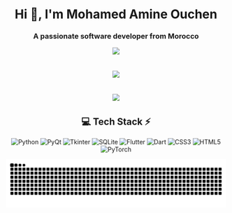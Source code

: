 <!-- Intro -->
<h1 align="center">Hi 👋, I'm Mohamed Amine Ouchen</h1>
<h3 align="center">A passionate software developer from Morocco</h3>

<!-- Stats -->
<div align="center">
  <img src="https://github-readme-stats.vercel.app/api?username=moouchen&theme=aura&hide_border=true&include_all_commits=true&count_private=true" width="55%" style="margin-bottom: 20px;" /> <br />
  
  <img src="https://github-readme-streak-stats.herokuapp.com/?user=moouchen&theme=aura&hide_border=true" width="50%" style="margin-bottom: 20px;" /> <br />
  
  <img src="https://github-readme-stats.vercel.app/api/top-langs/?username=moouchen&theme=aura&hide_border=true&include_all_commits=true&count_private=true&layout=compact" width="36%" />
</div>

<!-- Tech Stack -->
<div align="center">

## 💻 Tech Stack ⚡
![Python](https://img.shields.io/badge/python-3670A0?style=for-the-badge&logo=python&logoColor=ffdd54)
![PyQt](https://img.shields.io/badge/PyQt-41CD52?style=for-the-badge&logo=qt&logoColor=white)
![Tkinter](https://img.shields.io/badge/Tkinter-FFCC00?style=for-the-badge&logo=python&logoColor=black)
![SQLite](https://img.shields.io/badge/sqlite-%2307405e.svg?style=for-the-badge&logo=sqlite&logoColor=white)
![Flutter](https://img.shields.io/badge/Flutter-02569B?style=for-the-badge&logo=flutter&logoColor=white)
![Dart](https://img.shields.io/badge/Dart-0175C2?style=for-the-badge&logo=dart&logoColor=white)
![CSS3](https://img.shields.io/badge/css3-%231572B6.svg?style=for-the-badge&logo=css3&logoColor=white)
![HTML5](https://img.shields.io/badge/html5-%23E34F26.svg?style=for-the-badge&logo=html5&logoColor=white)
![PyTorch](https://img.shields.io/badge/PyTorch-EE4C2C?style=for-the-badge&logo=pytorch&logoColor=white)

</div>


<!-- Snake Animation -->
<div align="center">

  ![snake gif](https://raw.githubusercontent.com/moouchen/moouchen/main/dist/github-snake-dark.svg)

</div>





